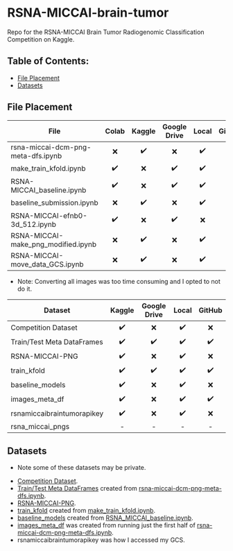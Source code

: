 # RSNA-MICCAI-brain-tumor
Repo for the RSNA-MICCAI Brain Tumor Radiogenomic Classification Competition on Kaggle.


## Table of Contents:
- [File Placement](https://github.com/alckasoc/RSNA-MICCAI-brain-tumor/blob/main/README.md#file-placement)
- [Datasets](https://github.com/alckasoc/RSNA-MICCAI-brain-tumor/blob/main/README.md#datasets)


## File Placement

| File                                   | Colab              | Kaggle             | Google Drive       | Local              | GitHub             | Executed In  |
| -------------------------------------- |:------------------:|:------------------:|:------------------:|:------------------:|:------------------:|:------------:|         
| rsna-miccai-dcm-png-meta-dfs.ipynb     | :x:                | :heavy_check_mark: | :x:                | :heavy_check_mark: | :heavy_check_mark: | Kaggle       |
| make_train_kfold.ipynb                 | :heavy_check_mark:	| :x:                | :heavy_check_mark: | :heavy_check_mark: | :heavy_check_mark: | Colab        |
| RSNA-MICCAI_baseline.ipynb             | :heavy_check_mark:	| :x:                | :heavy_check_mark: | :heavy_check_mark: | :heavy_check_mark: | Colab        | 
| baseline_submission.ipynb              | :x:	              | :heavy_check_mark: | :x:                | :heavy_check_mark: | :heavy_check_mark: | Kaggle       |
| RSNA-MICCAI-efnb0-3d_512.ipynb         | :heavy_check_mark:	| :x:                | :heavy_check_mark: | :x:                | :x:                | Colab        |
| RSNA-MICCAI-make_png_modified.ipynb    | :x:	              | :heavy_check_mark: | :x:                | :heavy_check_mark: | :heavy_check_mark: | Local/Gcloud |
| RSNA-MICCAI-move_data_GCS.ipynb        | :x:	              | :heavy_check_mark: | :x:                | :heavy_check_mark: | :heavy_check_mark: | Kaggle       |

+ Note: Converting all images was too time consuming and I opted to not do it.

| Dataset                                | Kaggle             | Google Drive       | Local              | GitHub             |
| -------------------------------------- |:------------------:|:------------------:|:------------------:|:------------------:| 
| Competition Dataset                    | :heavy_check_mark: | :x:                | :heavy_check_mark: | :x:                |
| Train/Test Meta DataFrames             | :heavy_check_mark: | :heavy_check_mark: | :heavy_check_mark: | :heavy_check_mark: |
| RSNA-MICCAI-PNG                        | :heavy_check_mark: | :x:                | :heavy_check_mark: | :x:                |
| train_kfold                            | :heavy_check_mark: | :heavy_check_mark: | :heavy_check_mark: | :heavy_check_mark: |
| baseline_models                        | :heavy_check_mark: | :x:                | :heavy_check_mark: | :x:                |
| images_meta_df                         | :heavy_check_mark: | :x:                | :heavy_check_mark: | :heavy_check_mark: |
| rsnamiccaibraintumorapikey             | :heavy_check_mark: | :x:                | :heavy_check_mark: | :x:                |
| rsna_miccai_pngs                       | -                  | -                  | -                  | -                  |


## Datasets

+ Note some of these datasets may be private.

- [Competition Dataset](https://www.kaggle.com/c/rsna-miccai-brain-tumor-radiogenomic-classification/data).
- [Train/Test Meta DataFrames](https://www.kaggle.com/vincenttu/rsnamiccaibraintumor-meta-datasets) created from [rsna-miccai-dcm-png-meta-dfs.ipynb](https://github.com/alckasoc/RSNA-MICCAI-brain-tumor/blob/main/src/preprocessing/rsna-miccai-dcm-png-meta-dfs.ipynb).
- [RSNA-MICCAI-PNG](https://www.kaggle.com/jonathanbesomi/rsna-miccai-png).
- [train_kfold](https://www.kaggle.com/vincenttu/rsnamiccaibraintumor-train-kfold) created from [make_train_kfold.ipynb](https://github.com/alckasoc/RSNA-MICCAI-brain-tumor/blob/main/src/preprocessing/make_train_kfold.ipynb).
- [baseline_models](https://www.kaggle.com/vincenttu/baseline-models) created from [RSNA_MICCAI_baseline.ipynb](https://github.com/alckasoc/RSNA-MICCAI-brain-tumor/blob/main/src/RSNA-MICCAI_baseline/RSNA_MICCAI_baseline.ipynb).
- [images_meta_df](https://www.kaggle.com/vincenttu/images-meta-df) was created from running just the first half of [rsna-miccai-dcm-png-meta-dfs.ipynb](https://github.com/alckasoc/RSNA-MICCAI-brain-tumor/blob/main/src/preprocessing/rsna-miccai-dcm-png-meta-dfs.ipynb).
- rsnamiccaibraintumorapikey was how I accessed my GCS. 

